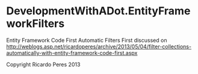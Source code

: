 DevelopmentWithADot.EntityFrameworkFilters
==========================================

Entity Framework Code First Automatic Filters
First discussed on http://weblogs.asp.net/ricardoperes/archive/2013/05/04/filter-collections-automatically-with-entity-framework-code-first.aspx

Copyright Ricardo Peres 2013
